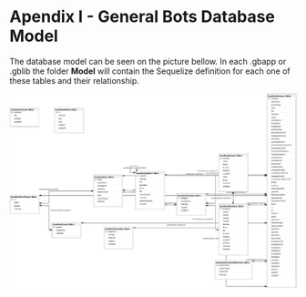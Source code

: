 # Apendix I - General Bots Database Model

The database model can be seen on the picture bellow. In each .gbapp or .gblib
the folder **Model** will contain the Sequelize definition for each one of these
tables and their relationship.

![General Bots Database Model](../images/GeneralBotsDatabaseModel.png)
